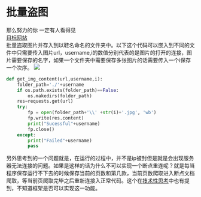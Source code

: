 # 批量盗图
那么努力的你 一定有人看得见<br>
[目标网站](http://qcr0122.x.yupoo.com/albums?from=singlemessage&isappinstalled=0&page=2)<br>
批量盗取图片并存入到以鞋名命名的文件夹中。以下这个代码可以嵌入到不同的文件中只需要传入图片url，username,i的数值分别代表的是图片的打开的连接，图片需要保存的名字，如果一个文件夹中需要保存多张图片的话需要传入一个i保存一个次序。
![](https://github.com/afrunk/Summer-for-Learing/blob/master/Spider/Nine--Shoe%20Figure/%E6%8D%95%E8%8E%B7.PNG)
```python
def get_img_content(url,username,i):
    folder_path='./'+username
    if os.path.exists(folder_path)==False:
        os.makedirs(folder_path)
    res=requests.get(url)
    try:
        fp = open(folder_path+'\\' +str(i)+'.jpg', 'wb')
        fp.write(res.content)
        print("Sucessful"+username)
        fp.close()
    except:
        print("Failed"+username)
        pass
```
另外思考到的一个问题就是，在运行的过程中，并不是ip被封但是就是会出现服务器无法连接的问题。如果是这样的话为什么不可以实现一个断点重连呢？就是每当程序保存运行不下去的时候保存当前的页数和第几款，当前页数爬取进入断点文档爬取，等当前页爬取完毕之后重新连接入正常代码。这个在[技术性思考](https://github.com/afrunk/Summer-for-Learing/blob/master/TechnicalThinking.md)中也有提到，不知道框架是否可以实现这一功能。
